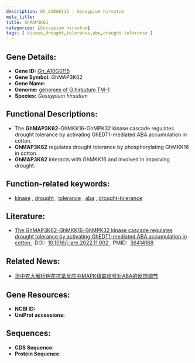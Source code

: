 ```yaml
---
description: Gh_A10G0115 ; Gossypium hirsutum
meta_title:
title: GhMAP3K62
categories: [Gossypium hirsutum]
tags: [ kinase,drought,tolerance,aba,drought tolerance ]
---
```


## Gene Details:
- **Gene ID:**	[Gh_A10G0115]()
- **Gene Symbol:** GhMAP3K62
- **Gene Name:** 
- **Genome:** [genomes of G.hirsutum TM-1](https://www.rosaceae.org/species/malus/malus_x_domestica/genome_v1.0)
- **Species:** *Gossypium hirsutum*

## Functional Descriptions:
   - The **GhMAP3K62**-GhMKK16-GhMPK32 kinase cascade regulates drought tolerance by activating GhEDT1-mediated ABA accumulation in cotton.
   - **GhMAP3K62** regulates drought tolerance by phosphorylating GhMKK16 in cotton.
   - **GhMAP3K62** interacts with GhMKK16 and involved in improving drought.

## Function-related keywords:
   - [kinase](/tags/kinase/)&nbsp;,&nbsp;[drought](/tags/drought/)&nbsp;,&nbsp;[tolerance](/tags/tolerance/)&nbsp;,&nbsp;[aba](/tags/aba/)&nbsp;,&nbsp;[drought-tolerance](/tags/drought-tolerance/)

## Literature:
   - [The GhMAP3K62-GhMKK16-GhMPK32 kinase cascade regulates drought tolerance by activating GhEDT1-mediated ABA accumulation in cotton.]( https://www.sciencedirect.com/science/article/pii/S2090123222002491?via%3Dihub)&nbsp;&nbsp;DOI:&nbsp;&nbsp;[10.1016/j.jare.2022.11.002 ](https://www.sciencedirect.com/science/article/pii/S2090123222002491?via%3Dihub)&nbsp;&nbsp;PMID:&nbsp;&nbsp;[36414168](https://pubmed.ncbi.nlm.nih.gov/36414168/)

## Related News:
   - [华中农大解析棉花抗旱反应中MAPK级联信号对ABA的反馈调节](https://mp.weixin.qq.com/s?__biz=MzIyOTY2NDYyNQ==&mid=2247559085&idx=4&sn=4998d45e0e4db9c9c82eca7c8670810d&chksm=e8bc95b3dfcb1ca5646b79025996cc2753b8c37a8aa0f86aaf05b5db92bcb997f3f972fb53af&scene=27#wechat_redirect)

## Gene Resources:
- **NCBI ID:**  [](https://www.ncbi.nlm.nih.gov/gene/?term=)
- **UniProt accessions:** [](https://www.uniprot.org/uniprotkb//entry)



## Sequences:
- **CDS Sequence:**
- **Protein Sequence:**

